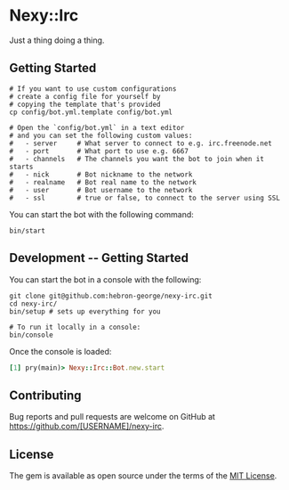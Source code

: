 # Nexy::Irc
Just a thing doing a thing.

## Getting Started
```shell
# If you want to use custom configurations
# create a config file for yourself by 
# copying the template that's provided
cp config/bot.yml.template config/bot.yml

# Open the `config/bot.yml` in a text editor
# and you can set the following custom values:
#   - server     # What server to connect to e.g. irc.freenode.net
#   - port       # What port to use e.g. 6667
#   - channels   # The channels you want the bot to join when it starts
#   - nick       # Bot nickname to the network
#   - realname   # Bot real name to the network
#   - user       # Bot username to the network
#   - ssl        # true or false, to connect to the server using SSL
```

You can start the bot with the following command:
```shell
bin/start
```

## Development -- Getting Started
You can start the bot in a console with the following:

```shell
git clone git@github.com:hebron-george/nexy-irc.git
cd nexy-irc/
bin/setup # sets up everything for you

# To run it locally in a console:
bin/console  
```

Once the console is loaded:

```ruby                                                  
[1] pry(main)> Nexy::Irc::Bot.new.start
```

## Contributing

Bug reports and pull requests are welcome on GitHub at https://github.com/[USERNAME]/nexy-irc.

## License

The gem is available as open source under the terms of the [MIT License](https://opensource.org/licenses/MIT).
